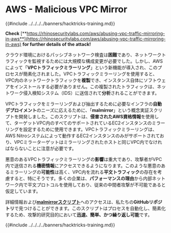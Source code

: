 # AWS - Malicious VPC Mirror

{{#include ../../../../banners/hacktricks-training.md}}

**Check** [**https://rhinosecuritylabs.com/aws/abusing-vpc-traffic-mirroring-in-aws**](https://rhinosecuritylabs.com/aws/abusing-vpc-traffic-mirroring-in-aws) **for further details of the attack!**

クラウド環境におけるパッシブネットワーク検査は**困難**であり、ネットワークトラフィックを監視するためには大規模な構成変更が必要でした。しかし、AWSによって「**VPCトラフィックミラーリング**」という新機能が導入され、このプロセスが簡素化されました。VPCトラフィックミラーリングを使用すると、VPC内のネットワークトラフィックを**複製**でき、インスタンス自体にソフトウェアをインストールする必要がありません。この複製されたトラフィックは、ネットワーク侵入検知システム（IDS）に送信されて**分析**されることができます。

VPCトラフィックをミラーリングおよび抽出するために必要なインフラの**自動デプロイメント**のニーズに応えるために、「**malmirror**」という概念実証スクリプトを開発しました。このスクリプトは、**侵害されたAWS資格情報**を使用して、ターゲットVPC内のすべてのサポートされているEC2インスタンスのミラーリングを設定するために使用できます。VPCトラフィックミラーリングは、AWS Nitroシステムによって動作するEC2インスタンスのみがサポートされており、VPCミラーターゲットはミラーリングされたホストと同じVPC内でなければならないことに注意が必要です。

悪意のあるVPCトラフィックミラーリングの**影響**は重大であり、攻撃者がVPC内で送信される**機密情報**にアクセスできるようになります。このような悪意のあるミラーリングの**可能性**は高く、VPC内を流れる**平文トラフィック**の存在を考慮すると、特にそうです。多くの企業は、**パフォーマンスの理由**から内部ネットワーク内で平文プロトコルを使用しており、従来の中間者攻撃が不可能であると仮定しています。

詳細情報および[**malmirrorスクリプト**](https://github.com/RhinoSecurityLabs/Cloud-Security-Research/tree/master/AWS/malmirror)へのアクセスは、私たちの**GitHubリポジトリ**で見つけることができます。このスクリプトはプロセスを自動化し、簡素化するため、攻撃的研究目的において**迅速、簡単、かつ繰り返し可能**です。

{{#include ../../../../banners/hacktricks-training.md}}

